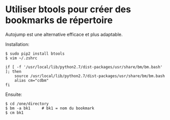 # Utiliser btools pour créer des bookmarks de répertoire

Autojump est une alternative efficace et plus adaptable.

Installation:

	$ sudo pip2 install btools
	$ vim ~/.zshrc

	if [ -f '/usr/local/lib/python2.7/dist-packages/usr/share/bm/bm.bash' ]; then
	    source /usr/local/lib/python2.7/dist-packages/usr/share/bm/bm.bash
	    alias cm="cdbm"
	fi

Ensuite: 

	$ cd /one/directory
	$ bm -a bk1		# bk1 = nom du bookmark
	$ cm bk1	




